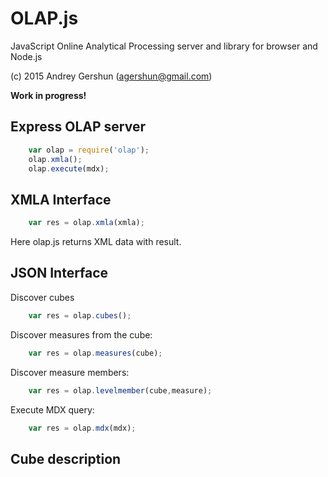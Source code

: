# OLAP.js

JavaScript Online Analytical Processing server and library for browser and Node.js

(c) 2015 Andrey Gershun (agershun@gmail.com)

**Work in progress!**

## Express OLAP server

```js
    var olap = require('olap');
    olap.xmla();
    olap.execute(mdx);
```

## XMLA Interface

```js
	var res = olap.xmla(xmla);
```
Here olap.js returns XML data with result.

## JSON Interface

Discover cubes
```js
	var res = olap.cubes();
```

Discover measures from the cube:
```js
	var res = olap.measures(cube);
```

Discover measure members:
```js
	var res = olap.levelmember(cube,measure);
```

Execute MDX query:
```js
    var res = olap.mdx(mdx);
```

## Cube description




